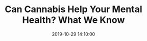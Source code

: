 ---
_external_link: https://www.healthline.com/health-news/does-cbd-help-your-mental-health-heres-what-we-know
archived_url: https://web.archive.org/web/20210617192714/https://www.healthline.com/health-news/does-cbd-help-your-mental-health-heres-what-we-know
article: Share on Pinterest Researchers are learning how cannabis compounds affect
  people. Getty Images Theres not enough scientific evidence to recommend cannabinoids
  for treating mental health conditions, a new study finds. Products with THC or CBD
  have been used in recent years as a way to self-medicate for certain mental health
  conditions. Experts say people pursuing these options need to be careful and talk
  with their physician. Consumer interest in using cannabis -- especially cannabidiol,
  or CBD -- to treat depression, anxiety, and other mental health conditions has increased
  sharply in the past few years. This trend is driven in part by celebrities like
  Jennifer Aniston and Kristen Bell who are embracing CBD as a way to ease their symptoms
  of anxiety and depression. But the buzz around the mental health benefits of cannabinoids
  -- which includes cannabis and compounds like CBD and tetrahydrocannabinol, or THC
  -- has far outpaced the science, suggests a major new study . Researchers found
  that theres "inadequate evidence" available to suggest that cannabinoids can improve
  the symptoms of depression, anxiety, and other mental health conditions. "Based
  on this evidence, physicians should refrain from recommending cannabinoids to their
  patients for the treatment of mental health disorders," said Dr. Elina Drits, associate
  chair of psychiatry at Staten Island University Hospital in Staten Island, New York.
  Little evidence of THC and CBD for mental illness The researchers analysis included
  83 studies from 1980 through 2018 that looked at the use of cannabinoids to treat
  symptoms of mental health conditions. This included studies looking at the treatment
  of depression, anxiety, post-traumatic stress disorder (PTSD), attention deficit
  hyperactivity disorder (ADHD), psychosis, and Tourette syndrome. Only 40 studies
  were randomized controlled trials, the gold standard for medical evidence. Most
  of these were small -- with fewer than 40 people each -- and ran for only 4 to 5
  weeks. Researchers did find that pharmaceutical THC -- with or without CBD -- reduced
  symptoms of anxiety in people with other medical conditions, compared to a nonactive
  placebo. However, Dr. Roopali Parikh, MD, a psychiatrist specializing in substance
  use disorder at Northwell Health Physician Partners Behavioral Health Group Practice
  in Manhasset, New York, pointed out that this evidence was of "low quality" and
  based on only seven studies with a total of 252 patients. There was no impact of
  pharmaceutical THC -- with or without CBD -- on depression symptoms. Most of the
  studies for anxiety and depression were for conditions like chronic, noncancer pain
  and multiple sclerosis, with anxiety or depression as a secondary symptom. THC is
  the compound in cannabis that causes the "high," while CBD is nonintoxicating. Cannabis
  and some cannabis products contain both of these compounds in differing amounts.
  CBD oil is also available with no or very low amounts of THC. The reduction in anxiety
  symptoms seen in some studies may have been because the pharmaceutical THC relieved
  the symptoms of the main medical condition, write the authors in the paper. As for
  PTSD, ADHD, psychosis, and Tourette syndrome, the researchers found no evidence
  that any type of cannabinoid improved the symptoms. In fact, one study suggests
  that pharmaceutical THC made the symptoms of psychosis worse. In addition, pharmaceutical
  THC (with or without CBD) was linked to a twofold increase in adverse events, said
  Parikh, who wasnt involved in the study. There was also an almost threefold increase
  in people dropping out of the studies due to negative side effects, she said. Other
  research has shown that theres a significant risk of negative side effects from
  cannabinoid use -- not just addiction, but also depression, anxiety, and psychosis.
date: '2019-10-29 14:10:00'
description: Researchers found that theres "inadequate evidence" available to suggest
  that cannabinoids can improve the symptoms of depression, anxiety, and other mental
  health conditions.
headline: Can Cannabis Help Your Mental Health? What We Know
image:
  focal_point: Smart
original_url: https://www.healthline.com/health-news/does-cbd-help-your-mental-health-heres-what-we-know
outline_html: '<p><a data-event="Navigation|breadcrumb click|Health News|clicked"
  href="https://www.healthline.com/health-news"><h4>Health News</h4></a></p>

  <figure><picture><source media="(min-width: 1190px)" srcSet="//i0.wp.com/post.healthline.com/wp-content/uploads/2019/10/CBD_Oil_Lab_1296x728-header-1-1296x728.jpg?w=1575
  750w"></source><source media="(min-width: 990px)" srcSet="//i0.wp.com/post.healthline.com/wp-content/uploads/2019/10/CBD_Oil_Lab_1296x728-header-1-1296x728.jpg?w=1575
  750w"></source><source media="(min-width: 768px)" srcSet="//i0.wp.com/post.healthline.com/wp-content/uploads/2019/10/CBD_Oil_Lab_1296x728-header-1-1296x728.jpg?w=1845
  879w"></source><img alt="" src="https://i0.wp.com/post.healthline.com/wp-content/uploads/2019/10/CBD_Oil_Lab_1296x728-header-1-1296x728.jpg?w=1155&h=1528"></img></picture><a
  data-event="|Sharebar more|Pinterest" data-pin-custom="true" data-share-url="https://post.healthline.com/wp-content/uploads/2019/10/CBD_Oil_Lab_1296x728-header-1-1296x728.jpg"
  href="https://www.pinterest.com/pin/create/button/?url=https%3A%2F%2Fwww.healthline.com%2Fhealth-news%2Fdoes-cbd-help-your-mental-health-heres-what-we-know&media=https%3A%2F%2Fpost.healthline.com%2Fwp-content%2Fuploads%2F2019%2F10%2FCBD_Oil_Lab_1296x728-header-1-1296x728.jpg&description=Can%20Cannabis%20Help%20Your%20Mental%20Health%3F%20What%20We%20Know">Share
  on Pinterest</a><figcaption>Researchers are learning how cannabis compounds affect
  people. Getty Images </figcaption></figure>

  <ul><li><strong>There&rsquo;s not enough scientific evidence to recommend cannabinoids
  for treating mental health conditions, a new study finds.</strong></li><li><strong>Products
  with THC or CBD have been used in recent years as a way to self-medicate for certain
  mental health conditions.</strong></li><li><strong>Experts say people pursuing these
  options need to be careful and talk with their physician.</strong></li></ul>

  <p>Consumer interest in using cannabis &mdash; especially cannabidiol, or CBD &mdash;
  to treat depression, anxiety, and other mental health conditions has <a href="https://jamanetwork.com/journals/jamanetworkopen/fullarticle/2753393">increased
  sharply</a> in the past few years.</p>

  <p>This trend is driven in part by celebrities like <a href="https://www.usmagazine.com/stylish/pictures/celebs-who-love-cbd-beauty-jennifer-aniston-more/">Jennifer
  Aniston</a> and <a href="https://www.usmagazine.com/celebrity-body/news/kristen-bell-takes-cbd-daily-to-help-her-depression-anxiety/">Kristen
  Bell</a> who are embracing CBD as a way to ease their symptoms of anxiety and depression.</p>

  <p>But the buzz around the mental health benefits of cannabinoids &mdash; which
  includes cannabis and compounds like CBD and tetrahydrocannabinol, or THC &mdash;
  has far outpaced the science, suggests a major new <a href="https://www.thelancet.com/journals/lanpsy/article/PIIS2215-0366(19)30401-8/fulltext">study</a>.</p>

  <p>Researchers found that there&rsquo;s &ldquo;inadequate evidence&rdquo; available
  to suggest that cannabinoids can improve the symptoms of depression, anxiety, and
  other mental health conditions.</p>

  <p>&ldquo;Based on this evidence, physicians should refrain from recommending cannabinoids
  to their patients for the treatment of mental health disorders,&rdquo; said Dr.
  Elina Drits, associate chair of psychiatry at <a href="https://www.northwell.edu/find-care/find-a-doctor/psychiatry/dr-elina-drits-do-11379788">Staten
  Island University Hospital</a> in Staten Island, New York.</p>

  <p>The researchers&rsquo; analysis included 83 studies from 1980 through 2018 that
  looked at the use of cannabinoids to treat symptoms of mental health conditions.</p>

  <p>This included studies looking at the treatment of depression, anxiety, post-traumatic
  stress disorder (PTSD), attention deficit hyperactivity disorder (ADHD), psychosis,
  and Tourette syndrome.</p>

  <p>Only 40 studies were randomized controlled trials, the gold standard for medical
  evidence. Most of these were small &mdash; with fewer than 40 people each &mdash;
  and ran for only 4 to 5 weeks.</p>

  <p>Researchers did find that pharmaceutical THC &mdash; with or without CBD &mdash;
  reduced symptoms of anxiety in people with other medical conditions, compared to
  a nonactive placebo.</p>

  <p>However, Dr. Roopali Parikh, MD, a psychiatrist specializing in substance use
  disorder at <a href="https://www.northwell.edu/find-care/find-a-doctor/psychiatry/dr-roopali-bipin-parikh-md-11381878">Northwell
  Health Physician Partners&rsquo; Behavioral Health Group Practice</a> in Manhasset,
  New York, pointed out that this evidence was of &ldquo;low quality&rdquo; and based
  on only seven studies with a total of 252 patients.</p>

  <p>There was no impact of pharmaceutical THC &mdash; with or without CBD &mdash;
  on depression symptoms.</p>

  <p>Most of the studies for anxiety and depression were for conditions like chronic,
  noncancer pain and multiple sclerosis, with anxiety or depression as a secondary
  symptom.</p>

  <p>THC is the compound in cannabis that causes the &ldquo;high,&rdquo; while CBD
  is nonintoxicating. Cannabis and some cannabis products contain both of these compounds
  in differing amounts. CBD oil is also available with no or very low amounts of THC.</p>

  <p>The reduction in anxiety symptoms seen in some studies may have been because
  the pharmaceutical THC relieved the symptoms of the main medical condition, write
  the authors in the paper.</p>

  <p>As for PTSD, ADHD, psychosis, and Tourette syndrome, the researchers found no
  evidence that any type of cannabinoid improved the symptoms.</p>

  <p>In fact, one study suggests that pharmaceutical THC made the symptoms of psychosis
  worse.</p>

  <p>In addition, pharmaceutical THC (with or without CBD) was linked to a twofold
  increase in adverse events, said Parikh, who wasn&rsquo;t involved in the study.
  There was also an almost threefold increase in people dropping out of the studies
  due to negative side effects, she said.</p>

  <p>Other research has shown that there&rsquo;s a significant risk of <a href="https://www.drugabuse.gov/publications/research-reports/marijuana/there-link-between-marijuana-use-psychiatric-disorders">negative
  side effects</a> from cannabinoid use &mdash; not just addiction, but also depression,
  anxiety, and psychosis.</p>

  <p>Many people with chronic pain turn to cannabinoids to treat their symptoms and
  avoid the <a href="https://www.cdc.gov/drugoverdose/opioids/prescribed.html#side-effects">serious
  side effects of long-term prescription opioid use</a>.</p>

  <p>But some <a href="https://www.sciencedirect.com/science/article/pii/S0955395917300130">research</a>
  shows that a number of people use cannabinoids to treat a mental health disorder.
  This includes people with anxiety or depression who <a href="https://www.ncbi.nlm.nih.gov/pubmed/29525698">self-medicate
  with marijuana</a>.</p>

  <p>But this new study suggests that there isn&rsquo;t enough evidence yet to support
  the use of cannabinoids for mental health conditions. This doesn&rsquo;t mean that
  this won&rsquo;t change as future studies are completed.</p>

  <p>&ldquo;Cannabinoids may have some beneficial potential for treatment and therefore
  should be studied,&rdquo; said Drits, who wasn&rsquo;t involved in the study.</p>

  <p>Parikh agreed that more data is needed, preferably from high-quality studies
  such as randomized controlled trials.</p>

  <p>The authors of the new paper point out that several studies are underway to look
  at the benefits of pharmaceutical CBD for specific conditions, including psychosis.</p>

  <p>In the meantime, people should be careful about using cannabinoids to treat a
  mental health condition, especially since <a href="https://www.mayoclinic.org/diseases-conditions/mental-illness/symptoms-causes/syc-20374968">untreated
  &mdash; or poorly treated &mdash; mental illness</a> may get worse.</p>

  <p>In some cases, using cannabinoids to treat a mental illness can also lead to
  a number of unwanted side effects.</p>

  <p>&ldquo;What we see in our practice is that psychiatric symptoms can be worsened
  [by cannabinoids] &mdash; certainly the incidence of psychosis,&rdquo; said Parikh.</p>

  <p>Also, studies of cannabinoids often use pharmaceutical-grade products, which
  have a known dose and are free of harmful contaminants.</p>

  <p>The CBD or THC oils that you can buy at a dispensary &mdash; and especially at
  a gas station or local market &mdash; may not be <a href="https://www.fda.gov/consumers/consumer-updates/what-you-need-know-and-what-were-working-find-out-about-products-containing-cannabis-or-cannabis">the
  same high quality</a>.</p>

  <p>&ldquo;Many people who use cannabinoids in non-study settings are using the plant
  or oils,&rdquo; said Drits, &ldquo;which are not regulated and have been found to
  be mislabeled regardless of where they are purchased.&rdquo;</p>

  <p>Even plant cannabis may not have the dose of CBD and THC needed to give the same
  effects as those seen in studies.</p>

  <p>If people do want to use these products to improve their mental health, it&rsquo;s
  best to avoid self-medicating, which can lead to serious consequences.</p>

  <p>&ldquo;I recommend people work with a mental health provider they feel comfortable
  with,&rdquo; said Drits, &ldquo;to monitor them for improvement in their symptoms
  and for any potential adverse effects.&rdquo;</p>

  <p><strong>Is CBD Legal?</strong> <em> Hemp-derived CBD products (with less than
  0.3 percent THC) are legal on the federal level, but are still illegal under some
  <a href="http://www.ncsl.org/research/health/state-medical-marijuana-laws.aspx">state
  laws</a>. </em> <em>Marijuana-derived CBD products are illegal on the federal level,
  but are legal under some state laws.</em> <em>Check your state&rsquo;s laws and
  those of anywhere you travel. Keep in mind that nonprescription CBD products are
  not FDA-approved, and may be inaccurately labeled.</em></p>'
outline_img: https://www.google.com/s2/favicons?domain=healthline.com
publication: Healthline
summary: Getty Images Theres not enough scientific evidence to recommend cannabinoids
  for treating mental health conditions, a new study finds. Products with THC or CBD
  have been used in recent years as a way to self-medicate for certain mental health
  conditions. Consumer interest in using cannabis -- especially cannabidiol, or CBD...
title: Can Cannabis Help Your Mental Health? What We Know

---